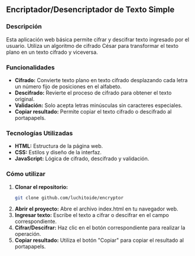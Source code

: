 ## Encriptador/Desencriptador de Texto Simple

### Descripción
Esta aplicación web básica permite cifrar y descifrar texto ingresado por el usuario. Utiliza un algoritmo de cifrado César para transformar el texto plano en un texto cifrado y viceversa.

### Funcionalidades
* **Cifrado:** Convierte texto plano en texto cifrado desplazando cada letra un número fijo de posiciones en el alfabeto.
* **Descifrado:** Revierte el proceso de cifrado para obtener el texto original.
* **Validación:** Solo acepta letras minúsculas sin caracteres especiales.
* **Copiar resultado:** Permite copiar el texto cifrado o descifrado al portapapels.

### Tecnologías Utilizadas
* **HTML:** Estructura de la página web.
* **CSS:** Estilos y diseño de la interfaz.
* **JavaScript:** Lógica de cifrado, descifrado y validación.

### Cómo utilizar
1. **Clonar el repositorio:**
   ```bash
   git clone github.com/luchitoide/encryptor
2. **Abrir el proyecto:**
    Abre el archivo index.html en tu navegador web.
3. **Ingresar texto:**
    Escribe el texto a cifrar o descifrar en el campo correspondiente.
5. **Cifrar/Descifrar:**
    Haz clic en el botón correspondiente para realizar la operación.
7. **Copiar resultado:**
    Utiliza el botón "Copiar" para copiar el resultado al portapapels.
